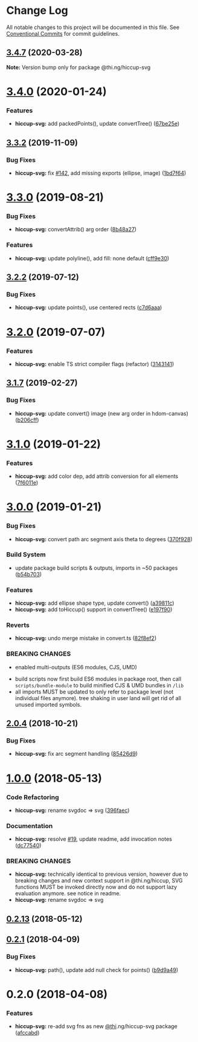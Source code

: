 # Change Log

All notable changes to this project will be documented in this file.
See [Conventional Commits](https://conventionalcommits.org) for commit guidelines.

## [3.4.7](https://github.com/thi-ng/umbrella/compare/@thi.ng/hiccup-svg@3.4.6...@thi.ng/hiccup-svg@3.4.7) (2020-03-28)

**Note:** Version bump only for package @thi.ng/hiccup-svg





# [3.4.0](https://github.com/thi-ng/umbrella/compare/@thi.ng/hiccup-svg@3.3.3...@thi.ng/hiccup-svg@3.4.0) (2020-01-24)

### Features

* **hiccup-svg:** add packedPoints(), update convertTree() ([67be25e](https://github.com/thi-ng/umbrella/commit/67be25e425d224279a91bf070bfe4ee53cf6847b))

## [3.3.2](https://github.com/thi-ng/umbrella/compare/@thi.ng/hiccup-svg@3.3.1...@thi.ng/hiccup-svg@3.3.2) (2019-11-09)

### Bug Fixes

* **hiccup-svg:** fix [#142](https://github.com/thi-ng/umbrella/issues/142), add missing exports (ellipse, image) ([1bd7f64](https://github.com/thi-ng/umbrella/commit/1bd7f6408e7b13f45363a8f90a9c043d27baffcb))

# [3.3.0](https://github.com/thi-ng/umbrella/compare/@thi.ng/hiccup-svg@3.2.6...@thi.ng/hiccup-svg@3.3.0) (2019-08-21)

### Bug Fixes

* **hiccup-svg:** convertAttrib() arg order ([8b48a27](https://github.com/thi-ng/umbrella/commit/8b48a27))

### Features

* **hiccup-svg:** update polyline(), add fill: none default ([cff9e30](https://github.com/thi-ng/umbrella/commit/cff9e30))

## [3.2.2](https://github.com/thi-ng/umbrella/compare/@thi.ng/hiccup-svg@3.2.1...@thi.ng/hiccup-svg@3.2.2) (2019-07-12)

### Bug Fixes

* **hiccup-svg:** update points(), use centered rects ([c7d6aaa](https://github.com/thi-ng/umbrella/commit/c7d6aaa))

# [3.2.0](https://github.com/thi-ng/umbrella/compare/@thi.ng/hiccup-svg@3.1.22...@thi.ng/hiccup-svg@3.2.0) (2019-07-07)

### Features

* **hiccup-svg:** enable TS strict compiler flags (refactor) ([3143141](https://github.com/thi-ng/umbrella/commit/3143141))

## [3.1.7](https://github.com/thi-ng/umbrella/compare/@thi.ng/hiccup-svg@3.1.6...@thi.ng/hiccup-svg@3.1.7) (2019-02-27)

### Bug Fixes

* **hiccup-svg:** update convert() image (new arg order in hdom-canvas) ([b206cff](https://github.com/thi-ng/umbrella/commit/b206cff))

# [3.1.0](https://github.com/thi-ng/umbrella/compare/@thi.ng/hiccup-svg@3.0.1...@thi.ng/hiccup-svg@3.1.0) (2019-01-22)

### Features

* **hiccup-svg:** add color dep, add attrib conversion for all elements ([7f6011e](https://github.com/thi-ng/umbrella/commit/7f6011e))

# [3.0.0](https://github.com/thi-ng/umbrella/compare/@thi.ng/hiccup-svg@2.0.10...@thi.ng/hiccup-svg@3.0.0) (2019-01-21)

### Bug Fixes

* **hiccup-svg:** convert path arc segment axis theta to degrees ([370f928](https://github.com/thi-ng/umbrella/commit/370f928))

### Build System

* update package build scripts & outputs, imports in ~50 packages ([b54b703](https://github.com/thi-ng/umbrella/commit/b54b703))

### Features

* **hiccup-svg:** add ellipse shape type, update convert() ([a39811c](https://github.com/thi-ng/umbrella/commit/a39811c))
* **hiccup-svg:** add toHiccup() support in convertTree() ([e197f90](https://github.com/thi-ng/umbrella/commit/e197f90))

### Reverts

* **hiccup-svg:** undo merge mistake in convert.ts ([82f8ef2](https://github.com/thi-ng/umbrella/commit/82f8ef2))

### BREAKING CHANGES

* enabled multi-outputs (ES6 modules, CJS, UMD)

- build scripts now first build ES6 modules in package root, then call
  `scripts/bundle-module` to build minified CJS & UMD bundles in `/lib`
- all imports MUST be updated to only refer to package level
  (not individual files anymore). tree shaking in user land will get rid of
  all unused imported symbols.

## [2.0.4](https://github.com/thi-ng/umbrella/compare/@thi.ng/hiccup-svg@2.0.3...@thi.ng/hiccup-svg@2.0.4) (2018-10-21)

### Bug Fixes

* **hiccup-svg:** fix arc segment handling ([85426d9](https://github.com/thi-ng/umbrella/commit/85426d9))

<a name="1.0.0"></a>
# [1.0.0](https://github.com/thi-ng/umbrella/compare/@thi.ng/hiccup-svg@0.2.13...@thi.ng/hiccup-svg@1.0.0) (2018-05-13)

### Code Refactoring

* **hiccup-svg:** rename svgdoc => svg ([396faec](https://github.com/thi-ng/umbrella/commit/396faec))

### Documentation

* **hiccup-svg:** resolve [#19](https://github.com/thi-ng/umbrella/issues/19), update readme, add invocation notes ([dc77540](https://github.com/thi-ng/umbrella/commit/dc77540))

### BREAKING CHANGES

* **hiccup-svg:** technically identical to previous version, however
due to breaking changes and new context support in @thi.ng/hiccup,
SVG functions MUST be invoked directly now and do not support lazy
evaluation anymore. see notice in readme.
* **hiccup-svg:** rename svgdoc => svg

<a name="0.2.13"></a>
## [0.2.13](https://github.com/thi-ng/umbrella/compare/@thi.ng/hiccup-svg@0.2.12...@thi.ng/hiccup-svg@0.2.13) (2018-05-12)

<a name="0.2.1"></a>
## [0.2.1](https://github.com/thi-ng/umbrella/compare/@thi.ng/hiccup-svg@0.2.0...@thi.ng/hiccup-svg@0.2.1) (2018-04-09)

### Bug Fixes

* **hiccup-svg:** path(), update add null check for points() ([b9d9a49](https://github.com/thi-ng/umbrella/commit/b9d9a49))

<a name="0.2.0"></a>
# 0.2.0 (2018-04-08)

### Features

* **hiccup-svg:** re-add svg fns as new [@thi](https://github.com/thi).ng/hiccup-svg package ([afccabd](https://github.com/thi-ng/umbrella/commit/afccabd))
